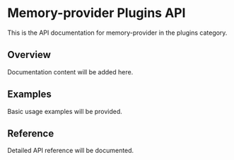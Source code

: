 # Memory-provider Plugins API

This is the API documentation for memory-provider in the plugins category.

## Overview

Documentation content will be added here.

## Examples

Basic usage examples will be provided.

## Reference

Detailed API reference will be documented.

